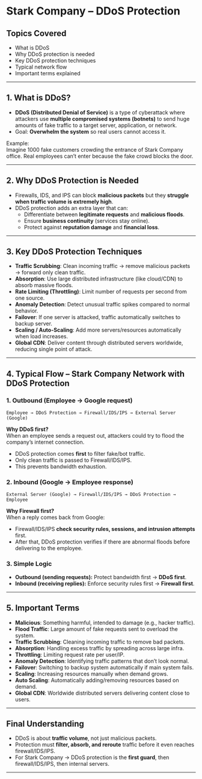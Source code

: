 # Stark Company – DDoS Protection  

## Topics Covered
- What is DDoS  
- Why DDoS protection is needed  
- Key DDoS protection techniques  
- Typical network flow  
- Important terms explained  

---

## 1. What is DDoS?
- **DDoS (Distributed Denial of Service)** is a type of cyberattack where attackers use **multiple compromised systems (botnets)** to send huge amounts of fake traffic to a target server, application, or network.  
- Goal: **Overwhelm the system** so real users cannot access it.  

Example:  
Imagine 1000 fake customers crowding the entrance of Stark Company office. Real employees can’t enter because the fake crowd blocks the door.  

---

## 2. Why DDoS Protection is Needed
- Firewalls, IDS, and IPS can block **malicious packets** but they **struggle when traffic volume is extremely high**.  
- DDoS protection adds an extra layer that can:  
  - Differentiate between **legitimate requests** and **malicious floods**.  
  - Ensure **business continuity** (services stay online).  
  - Protect against **reputation damage** and **financial loss**.  

---

## 3. Key DDoS Protection Techniques
- **Traffic Scrubbing**: Clean incoming traffic → remove malicious packets → forward only clean traffic.  
- **Absorption**: Use large distributed infrastructure (like cloud/CDN) to absorb massive floods.  
- **Rate Limiting (Throttling)**: Limit number of requests per second from one source.  
- **Anomaly Detection**: Detect unusual traffic spikes compared to normal behavior.  
- **Failover**: If one server is attacked, traffic automatically switches to backup server.  
- **Scaling / Auto-Scaling**: Add more servers/resources automatically when load increases.  
- **Global CDN**: Deliver content through distributed servers worldwide, reducing single point of attack.  

---

## 4. Typical Flow – Stark Company Network with DDoS Protection

### 1. Outbound (Employee → Google request)
`Employee → DDoS Protection → Firewall/IDS/IPS → External Server (Google)`

**Why DDoS first?**  
When an employee sends a request out, attackers could try to flood the company’s internet connection.  
- DDoS protection comes **first** to filter fake/bot traffic.  
- Only clean traffic is passed to Firewall/IDS/IPS.  
- This prevents bandwidth exhaustion.  


### 2. Inbound (Google → Employee response)
`External Server (Google) → Firewall/IDS/IPS → DDoS Protection → Employee`

**Why Firewall first?**  
When a reply comes back from Google:  
- Firewall/IDS/IPS **check security rules, sessions, and intrusion attempts** first.  
- After that, DDoS protection verifies if there are abnormal floods before delivering to the employee.  

### 3. Simple Logic
- **Outbound (sending requests):** Protect bandwidth first → **DDoS first**.  
- **Inbound (receiving replies):** Enforce security rules first → **Firewall first**.  

---

## 5. Important Terms
- **Malicious**: Something harmful, intended to damage (e.g., hacker traffic).  
- **Flood Traffic**: Large amount of fake requests sent to overload the system.  
- **Traffic Scrubbing**: Cleaning incoming traffic to remove bad packets.  
- **Absorption**: Handling excess traffic by spreading across large infra.  
- **Throttling**: Limiting request rate per user/IP.  
- **Anomaly Detection**: Identifying traffic patterns that don’t look normal.  
- **Failover**: Switching to backup system automatically if main system fails.  
- **Scaling**: Increasing resources manually when demand grows.  
- **Auto Scaling**: Automatically adding/removing resources based on demand.  
- **Global CDN**: Worldwide distributed servers delivering content close to users.  

---

## Final Understanding
- DDoS is about **traffic volume**, not just malicious packets.  
- Protection must **filter, absorb, and reroute** traffic before it even reaches firewall/IDS/IPS.  
- For Stark Company → DDoS protection is the **first guard**, then firewall/IDS/IPS, then internal servers.  

---

